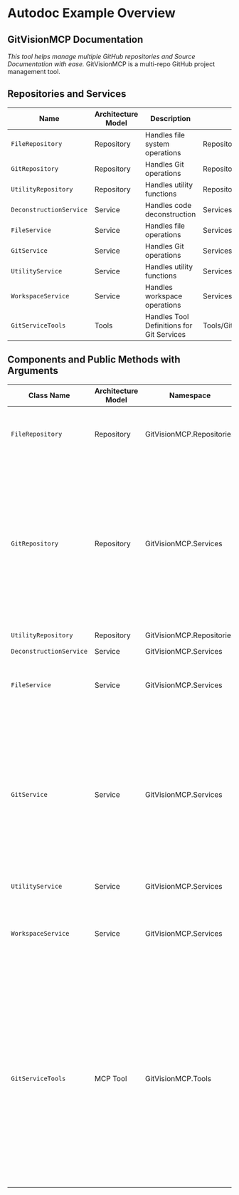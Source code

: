 # Autodoc Example Overview

## GitVisionMCP Documentation
*This tool helps manage multiple GitHub repositories and Source Documentation with ease.*
GitVisionMCP is a multi-repo GitHub project management tool.

## Repositories and Services
| Name | Architecture Model | Description | Path |
|------------|-------------------|-----------|----------------|
| `FileRepository` | Repository | Handles file system operations |   Repositories/FileRepository.cs |
| `GitRepository` | Repository | Handles Git operations |   Repositories/GitRepository.cs |
| `UtilityRepository` | Repository | Handles utility functions |   Repositories/UtilityRepository.cs |
| `DeconstructionService` | Service | Handles code deconstruction |   Services/DeconstructionService.cs |
| `FileService` | Service | Handles file operations |   Services/FileService.cs |
| `GitService` | Service | Handles Git operations |   Services/GitService.cs |
| `UtilityService` | Service | Handles utility functions |   Services/UtilityService.cs |
| `WorkspaceService` | Service | Handles workspace operations |   Services/WorkspaceService.cs |
| `GitServiceTools` | Tools | Handles Tool Definitions for Git Services |   Tools/GitServiceTools.cs |

## Components and Public Methods with Arguments

| Class Name | Architecture Model | Namespace | Public Methods with Arguments |
|------------|-------------------|-----------|----------------|
| `FileRepository` | Repository | GitVisionMCP.Repositories |GetFullPath : string?;ReadFile : string?;GetAllFilesMatching : Task<List<WorkspaceFileInfo>>;SaveAllFilesToXml : bool;GetFileContentsAsync : Task<List<FileContentInfo>>;IsPathMatchingPattern : bool;IsFileExcludedAsync : Task<bool>; |
| `GitRepository` | Repository | GitVisionMCP.Services |ReadGitConflictMarkers : Task<ConflictResult>;FindAllGitConflictMarkers : Task<List<ConflictResult>>;GetGitLogsAsync : Task<List<GitCommitInfo>>;GetGitLogsBetweenBranchesAsync : Task<List<GitCommitInfo>>;GetGitLogsBetweenCommitsAsync : Task<List<GitCommitInfo>>;GenerateCommitDocumentationAsync : Task<string>;WriteDocumentationToFileAsync : Task<bool>;GetRecentCommitsAsync : Task<List<GitCommitInfo>>;GetChangedFilesBetweenCommitsAsync : Task<List<string>>;GetDetailedDiffBetweenCommitsAsync : Task<string>;GetCommitDiffInfoAsync : Task<GitCommitDiffInfo>;GetFileLineDiffBetweenCommitsAsync : Task<FileLineDiffInfo>;GetLocalBranchesAsync : Task<List<string>>;GetRemoteBranchesAsync : Task<List<string>>;GetAllBranchesAsync : Task<List<string>>;GetCurrentBranchAsync : Task<string>;FetchFromRemoteAsync : Task<bool>;GetGitLogsBetweenBranchesWithRemoteAsync : Task<List<GitCommitInfo>>;SearchCommitsForStringAsync : Task<CommitSearchResponse>; |
| `UtilityRepository` | Repository | GitVisionMCP.Repositories |GetEnvironmentVariableValue : object?;GetAppVersion : string?; |
| `DeconstructionService` | Service | GitVisionMCP.Services |Deconstruct : string?;DeconstructToFile : string?; |
| `FileService` | Service | GitVisionMCP.Services |GetFullPath : string?;ReadFile : string?;GetAllFilesMatching : Task<List<WorkspaceFileInfo>>;SaveAllFilesToXml : bool;GetFileContentsAsync : Task<List<FileContentInfo>>;IsPathMatchingPattern : bool;IsFileExcludedAsync : Task<bool>; |
| `GitService` | Service | GitVisionMCP.Services |ReadGitConflictMarkers : Task<ConflictResult>;FindAllGitConflictMarkers : Task<List<ConflictResult>>;GetGitLogsAsync : Task<List<GitCommitInfo>>;GetGitLogsBetweenBranchesAsync : Task<List<GitCommitInfo>>;GetGitLogsBetweenCommitsAsync : Task<List<GitCommitInfo>>;GenerateCommitDocumentationAsync : Task<string>;WriteDocumentationToFileAsync : Task<bool>;GetRecentCommitsAsync : Task<List<GitCommitInfo>>;GetChangedFilesBetweenCommitsAsync : Task<List<string>>;GetDetailedDiffBetweenCommitsAsync : Task<string>;GetCommitDiffInfoAsync : Task<GitCommitDiffInfo>;GetFileLineDiffBetweenCommitsAsync : Task<FileLineDiffInfo>;GetLocalBranchesAsync : Task<List<string>>;GetRemoteBranchesAsync : Task<List<string>>;GetAllBranchesAsync : Task<List<string>>;GetCurrentBranchAsync : Task<string>;FetchFromRemoteAsync : Task<bool>;GetGitLogsBetweenBranchesWithRemoteAsync : Task<List<GitCommitInfo>>;SearchCommitsForStringAsync : Task<CommitSearchResponse>; |
| `UtilityService` | Service | GitVisionMCP.Services |GetEnvironmentVariableValue : object?;GetAppVersion : string?; |
| `WorkspaceService` | Service | GitVisionMCP.Services |GetGitHubPromptFileContent : string?;SearchJsonFile : string?;SearchCsvFile : string?;SearchXmlFile : string?;TransformXmlWithXslt : string?;SearchYamlFile : string?;GenerateAutoDocumentationTempJson : List<string>?;GenerateAutoDocumentationTempJsonWithTemplate : List<string>?;SearchExcelFile : string?;ProcessScribanFromJsonStringAsync : Task<string?>; |
| `GitServiceTools` | MCP Tool | GitVisionMCP.Tools |gv_fetch_from_remote : Task<bool>;gv_generate_git_commit_report : Task<string>;gv_generate_git_commit_report_to_file : Task<string>; : Task<string>;gv_compare_branches_documentation : Task<string>;gv_compare_branches_with_remote_documentation : Task<string>;gv_compare_commits_documentation : Task<string>;gv_get_recent_commits : Task<List<GitCommitInfo>>;gv_get_changed_files_between_commits : Task<List<string>>;gv_get_commit_diff_info : Task<GitCommitDiffInfo>;gv_get_detailed_diff_between_commits : Task<string>;gv_search_commits_for_string : Task<CommitSearchResponse>;gv_get_file_line_diff_between_commits : Task<FileLineDiffInfo>;gv_list_workspace_files : Task<List<WorkspaceFileInfo>>;gv_list_workspace_files_with_cached_data : Task<List<WorkspaceFileInfo>>;gv_search_json_file : Task<string?>;gv_search_xml_file : Task<string?>;gv_transform_xml_with_xslt : Task<string?>;gv_search_csv_file : Task<string?>;gv_search_excel_file : Task<string?>;gv_run_sbn_template : Task<string?>;gv_search_yaml_file : Task<string?>;gv_deconstruct_to_file : Task<string?>;gv_deconstruct_to_json : Task<string?>;gv_get_app_version : Task<string?>;gv_generate_autodoc : Task<List<string>?>; |
